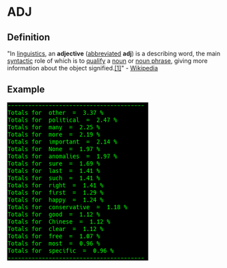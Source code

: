 # ADJ

## Definition

"In [linguistics](https://en.wikipedia.org/wiki/Linguistics), an **adjective** \([abbreviated](https://en.wikipedia.org/wiki/List_of_glossing_abbreviations) **adj**\) is a describing word, the main [syntactic](https://en.wikipedia.org/wiki/Syntax) role of which is to [qualify](https://en.wikipedia.org/wiki/Grammatical_modifier) a [noun](https://en.wikipedia.org/wiki/Noun) or [noun phrase](https://en.wikipedia.org/wiki/Noun_phrase), giving more information about the object signified.[\[1\]](https://en.wikipedia.org/wiki/Adjective#cite_note-1)" - [Wikipedia](https://en.wikipedia.org/wiki/Adjective)

## Example

![Google Congressional Hearing Adjectives sorted by percent \(top 20\)](../../.gitbook/assets/2018-12-28-152136_330x370_scrot.png)

